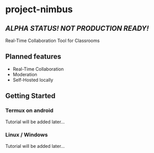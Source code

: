 # project-nimbus 
## ***ALPHA STATUS! NOT PRODUCTION READY!***
Real-Time Collaboration Tool for Classrooms

## Planned features
- Real-Time Collaboration
- Moderation
- Self-Hosted locally

## Getting Started

### Termux on android

Tutorial will be added later...

### Linux / Windows

Tutorial will be added later...
